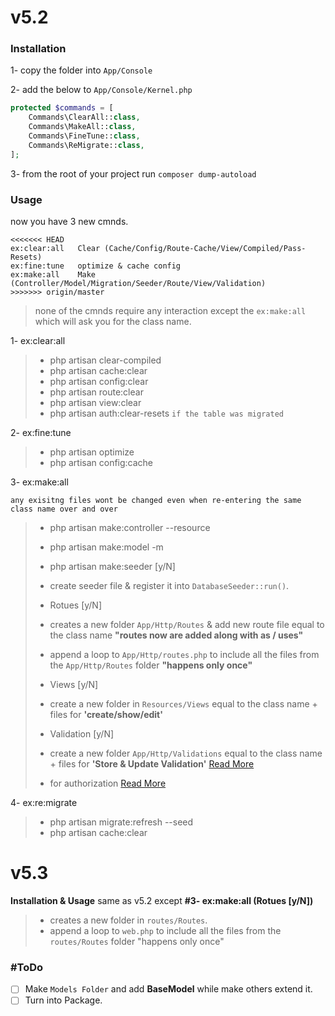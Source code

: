# v5.2
### Installation
1- copy the folder into `App/Console`

2- add the below to `App/Console/Kernel.php`

```php
protected $commands = [
    Commands\ClearAll::class,
    Commands\MakeAll::class,
    Commands\FineTune::class,
    Commands\ReMigrate::class,
];
```

3- from the root of your project run `composer dump-autoload`

### Usage
now you have 3 new cmnds.

```shell
<<<<<<< HEAD
ex:clear:all   Clear (Cache/Config/Route-Cache/View/Compiled/Pass-Resets)
ex:fine:tune   optimize & cache config
ex:make:all    Make (Controller/Model/Migration/Seeder/Route/View/Validation)
>>>>>>> origin/master
```
> none of the cmnds require any interaction except the `ex:make:all` which will ask you for the class name.

1- ex:clear:all
>  - php artisan clear-compiled
>  - php artisan cache:clear
>  - php artisan config:clear
>  - php artisan route:clear
>  - php artisan view:clear
>  - php artisan auth:clear-resets `if the table was migrated`

2- ex:fine:tune
>  - php artisan optimize
>  - php artisan config:cache

3- ex:make:all

`any exisitng files wont be changed even when re-entering the same class name over and over`
>  - php artisan make:controller --resource
>  - php artisan make:model -m
>
>  - php artisan make:seeder [y/N]
>   - create seeder file & register it into `DatabaseSeeder::run()`.
>
> - Rotues [y/N]
>  - creates a new folder `App/Http/Routes` & add new route file equal to the class name **"routes now are added along with as / uses"**
>  - append a loop to `App/Http/routes.php` to include all the files from the `App/Http/Routes` folder **"happens only once"**
>
> - Views [y/N]
>  - create a new folder in `Resources/Views` equal to the class name + files for **'create/show/edit'**
>
> - Validation [y/N]
>  - create a new folder `App/Http/Validations` equal to the class name + files for **'Store & Update Validation'** [Read More](https://ctf0.wordpress.com/2016/10/01/custom-validation-with-the-same-workflow-laravel-v5-2/)
>  - for authorization [Read More](https://gist.github.com/ctf0/5cde91273c33ade6da6e2a0c8b7f47bf)

4- ex:re:migrate
>  - php artisan migrate:refresh --seed
>  - php artisan cache:clear


# v5.3
**Installation & Usage** same as v5.2 except **#3- ex:make:all (Rotues [y/N])**
>  - creates a new folder in `routes/Routes`.
>  - append a loop to `web.php` to include all the files from the `routes/Routes` folder "happens only once"


### #ToDo

* [ ] Make `Models Folder` and add **BaseModel** while make others extend it.
* [ ] Turn into Package.
